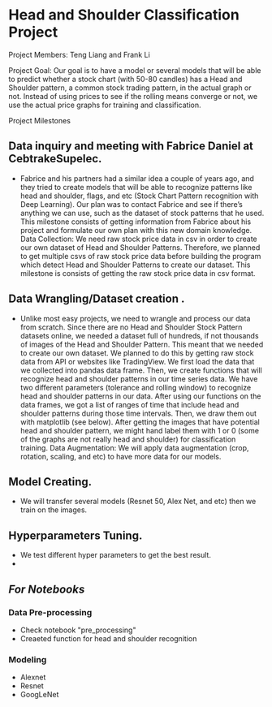 # Head and Shoulder Classification Project

Project Members: 
	Teng Liang and Frank Li	

Project Goal:
	Our goal is to have a model or several models that will be able to predict whether a stock chart (with 50-80 candles) has a Head and Shoulder pattern, a common stock trading pattern, in the actual graph or not. Instead of using prices to see if the rolling means converge or not, we use the actual price graphs for training and classification. 

Project Milestones
## Data inquiry and meeting with Fabrice Daniel at CebtrakeSupelec. 
- Fabrice and his partners had a similar idea a couple of years ago, and they tried to create models that will be able to recognize patterns like head and shoulder, flags, and etc (Stock Chart Pattern recognition with Deep Learning). Our plan was to contact Fabrice and see if there’s anything we can use, such as the dataset of stock patterns that he used. This milestone consists of getting information from Fabrice about his project and formulate our own plan with this new domain knowledge.
Data Collection: We need raw stock price data in csv in order to create our own dataset of Head and Shoulder Patterns. Therefore, we planned to get multiple csvs of raw stock price data before building the program which detect Head and Shoulder Patterns to create our dataset. This milestone is consists of getting the raw stock price data in csv format.

## Data Wrangling/Dataset creation .
- Unlike most easy projects, we need to wrangle and process our data from scratch. Since there are no Head and Shoulder Stock Pattern datasets online, we needed a dataset full of hundreds, if not thousands of images of the Head and Shoulder Pattern. This meant that we needed to create our own dataset. We planned to do this by getting raw stock data from API or websites like TradingView. We first load the data that we collected into pandas data frame. Then, we create functions that will recognize head and shoulder patterns in our time series data. We have two different parameters (tolerance and rolling window) to recognize head and shoulder patterns in our data. After using our functions on the data frames, we got a list of ranges of time that include head and shoulder patterns during those time intervals. Then, we draw them out with matplotlib (see below). After getting the images that have potential head and shoulder pattern, we might hand label them with 1 or 0 (some of the graphs are not really head and shoulder) for classification training.
Data Augmentation: We will apply data augmentation (crop, rotation, scaling, and etc) to have more data for our models.

## Model Creating.
- We will transfer several models (Resnet 50, Alex Net, and etc) then we train on the images.

## Hyperparameters Tuning.
- We test different hyper parameters to get the best result.
- 
## *For Notebooks*
### Data Pre-processing
- Check notebook "pre_processing"
- Creaeted function for head and shoulder recognition

### Modeling
- Alexnet
- Resnet
- GoogLeNet
